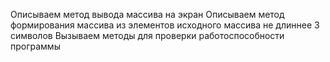 Описываем метод вывода массива на экран
Описываем метод формирования массива из элементов исходного массива не длиннее 3 символов
Вызываем методы для проверки работоспособности программы